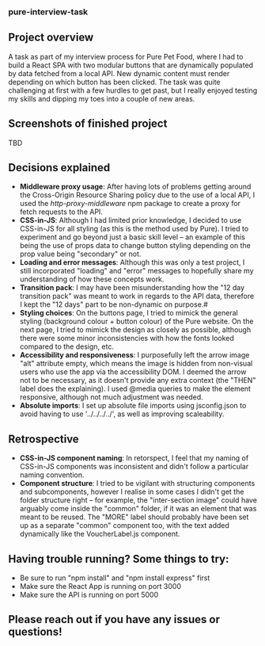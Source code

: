 ﻿### pure-interview-task
## Project overview
A task as part of my interview process for Pure Pet Food, where I had to build a React SPA with two modular buttons that are dynamically populated by data fetched from a local API. New dynamic content must render depending on which button has been clicked. The task was quite challenging at first with a few hurdles to get past, but I really enjoyed testing my skills and dipping my toes into a couple of new areas.

## Screenshots of finished project
TBD

## Decisions explained
- **Middleware proxy usage**: After having lots of problems getting around the Cross-Origin Resource Sharing policy due to the use of a local API, I used the _http-proxy-middleware_ npm package to create a proxy for fetch requests to the API. 
- **CSS-in-JS**: Although I had limited prior knowledge, I decided to use CSS-in-JS for all styling (as this is the method used by Pure). I tried to experiment and go beyond just a basic skill level – an example of this being the use of props data to change button styling depending on the prop value being "secondary" or not.
- **Loading and error messages**: Although this was only a test project, I still incorporated "loading" and "error" messages to hopefully share my understanding of how these concepts work.
- **Transition pack**: I may have been misunderstanding how the "12 day transition pack" was meant to work in regards to the API data, therefore I kept the "12 days" part to be non-dynamic on purpose.#
- **Styling choices**: On the buttons page, I tried to mimick the general styling (background colour + button colour) of the Pure website. On the next page, I tried to mimick the design as closely as possible, although there were some minor inconsistencies with how the fonts looked compared to the design, etc.
- **Accessibility and responsiveness**: I purposefully left the arrow image "alt" attribute empty, which means the image is hidden from non-visual users who use the app via the accessibility DOM. I deemed the arrow not to be necessary, as it doesn't provide any extra context (the "THEN" label does the explaining). I used @media queries to make the element responsive, although not much adjustment was needed.
- **Absolute imports**: I set up absolute file imports using jsconfig.json to avoid having to use '../../../../', as well as improving scaleability.

## Retrospective
- **CSS-in-JS component naming**: In retorspect, I feel that my naming of CSS-in-JS components was inconsistent and didn't follow a particular naming convention.
- **Component structure**: I tried to be vigilant with structuring components and subcomponents, however I realise in some cases I didn't get the folder structure right – for example, the "inter-section image" could have arguably come inside the "common" folder, if it was an element that was meant to be reused. The "MORE" label should probably have been set up as a separate "common" component too, with the text added dynamically like the VoucherLabel.js component.

## Having trouble running? Some things to try:
- Be sure to run "npm install" and "npm install express" first
- Make sure the React App is running on port 3000
- Make sure the API is running on port 5000

## Please reach out if you have any issues or questions!
